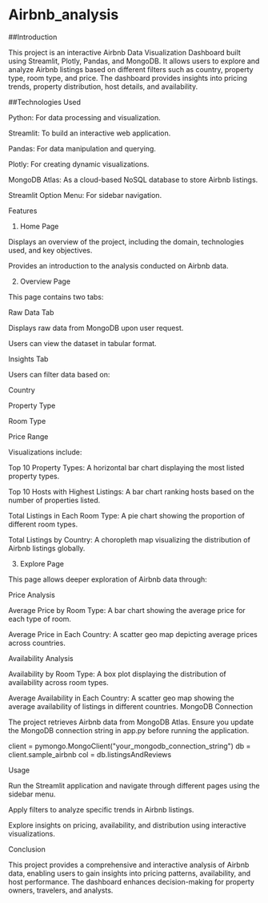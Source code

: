 # Airbnb_analysis
##Introduction

This project is an interactive Airbnb Data Visualization Dashboard built using Streamlit, Plotly, Pandas, and MongoDB. It allows users to explore and analyze Airbnb listings based on different filters such as country, property type, room type, and price. The dashboard provides insights into pricing trends, property distribution, host details, and availability.

##Technologies Used

Python: For data processing and visualization.

Streamlit: To build an interactive web application.

Pandas: For data manipulation and querying.

Plotly: For creating dynamic visualizations.

MongoDB Atlas: As a cloud-based NoSQL database to store Airbnb listings.

Streamlit Option Menu: For sidebar navigation.

Features

1. Home Page

Displays an overview of the project, including the domain, technologies used, and key objectives.

Provides an introduction to the analysis conducted on Airbnb data.

2. Overview Page

This page contains two tabs:

Raw Data Tab

Displays raw data from MongoDB upon user request.

Users can view the dataset in tabular format.

Insights Tab

Users can filter data based on:

Country

Property Type

Room Type

Price Range

Visualizations include:

Top 10 Property Types: A horizontal bar chart displaying the most listed property types.

Top 10 Hosts with Highest Listings: A bar chart ranking hosts based on the number of properties listed.

Total Listings in Each Room Type: A pie chart showing the proportion of different room types.

Total Listings by Country: A choropleth map visualizing the distribution of Airbnb listings globally.

3. Explore Page

This page allows deeper exploration of Airbnb data through:

Price Analysis

Average Price by Room Type: A bar chart showing the average price for each type of room.

Average Price in Each Country: A scatter geo map depicting average prices across countries.

Availability Analysis

Availability by Room Type: A box plot displaying the distribution of availability across room types.

Average Availability in Each Country: A scatter geo map showing the average availability of listings in different countries.
MongoDB Connection

The project retrieves Airbnb data from MongoDB Atlas. Ensure you update the MongoDB connection string in app.py before running the application.

client = pymongo.MongoClient("your_mongodb_connection_string")
db = client.sample_airbnb
col = db.listingsAndReviews

Usage

Run the Streamlit application and navigate through different pages using the sidebar menu.

Apply filters to analyze specific trends in Airbnb listings.

Explore insights on pricing, availability, and distribution using interactive visualizations.

Conclusion

This project provides a comprehensive and interactive analysis of Airbnb data, enabling users to gain insights into pricing patterns, availability, and host performance. The dashboard enhances decision-making for property owners, travelers, and analysts.
